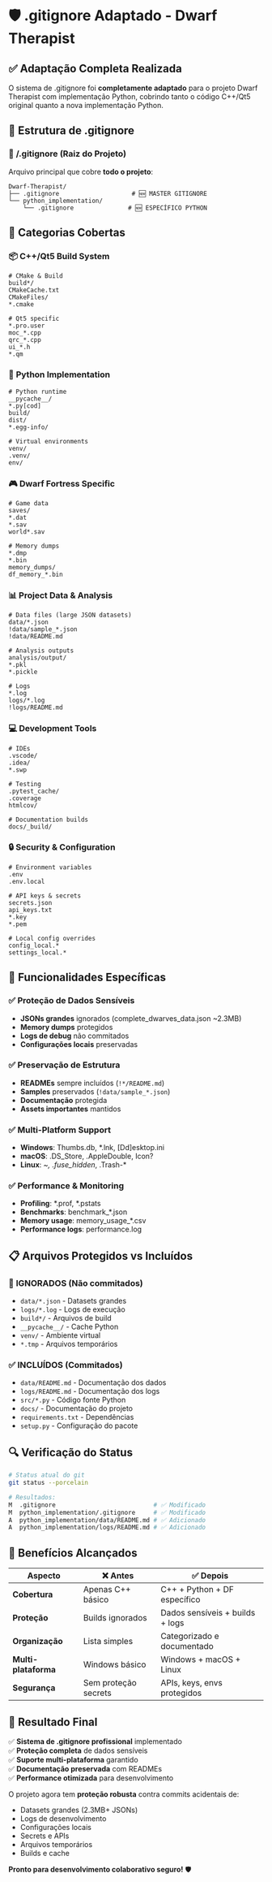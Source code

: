 # 🛡️ .gitignore Adaptado - Dwarf Therapist

## ✅ Adaptação Completa Realizada

O sistema de .gitignore foi **completamente adaptado** para o projeto Dwarf Therapist com implementação Python, cobrindo tanto o código C++/Qt5 original quanto a nova implementação Python.

## 📁 Estrutura de .gitignore

### 🎯 **/.gitignore** (Raiz do Projeto)
Arquivo principal que cobre **todo o projeto**:

```
Dwarf-Therapist/
├── .gitignore                    # 🆕 MASTER GITIGNORE
└── python_implementation/
    └── .gitignore               # 🆕 ESPECÍFICO PYTHON
```

## 🔧 **Categorias Cobertas**

### 📦 **C++/Qt5 Build System**
```gitignore
# CMake & Build
build*/
CMakeCache.txt
CMakeFiles/
*.cmake

# Qt5 specific
*.pro.user
moc_*.cpp
qrc_*.cpp
ui_*.h
*.qm
```

### 🐍 **Python Implementation**
```gitignore
# Python runtime
__pycache__/
*.py[cod]
build/
dist/
*.egg-info/

# Virtual environments
venv/
.venv/
env/
```

### 🎮 **Dwarf Fortress Specific**
```gitignore
# Game data
saves/
*.dat
*.sav
world*.sav

# Memory dumps
*.dmp
*.bin
memory_dumps/
df_memory_*.bin
```

### 📊 **Project Data & Analysis**
```gitignore
# Data files (large JSON datasets)
data/*.json
!data/sample_*.json
!data/README.md

# Analysis outputs
analysis/output/
*.pkl
*.pickle

# Logs
*.log
logs/*.log
!logs/README.md
```

### 💻 **Development Tools**
```gitignore
# IDEs
.vscode/
.idea/
*.swp

# Testing
.pytest_cache/
.coverage
htmlcov/

# Documentation builds
docs/_build/
```

### 🔒 **Security & Configuration**
```gitignore
# Environment variables
.env
.env.local

# API keys & secrets
secrets.json
api_keys.txt
*.key
*.pem

# Local config overrides
config_local.*
settings_local.*
```

## 🎯 **Funcionalidades Específicas**

### ✅ **Proteção de Dados Sensíveis**
- **JSONs grandes** ignorados (complete_dwarves_data.json ~2.3MB)
- **Memory dumps** protegidos
- **Logs de debug** não commitados
- **Configurações locais** preservadas

### ✅ **Preservação de Estrutura**
- **READMEs** sempre incluídos (`!*/README.md`)
- **Samples** preservados (`!data/sample_*.json`)
- **Documentação** protegida
- **Assets importantes** mantidos

### ✅ **Multi-Platform Support**
- **Windows**: Thumbs.db, *.lnk, [Dd]esktop.ini
- **macOS**: .DS_Store, .AppleDouble, Icon?
- **Linux**: *~, .fuse_hidden*, .Trash-*

### ✅ **Performance & Monitoring**
- **Profiling**: *.prof, *.pstats
- **Benchmarks**: benchmark_*.json
- **Memory usage**: memory_usage_*.csv
- **Performance logs**: performance.log

## 📋 **Arquivos Protegidos vs Incluídos**

### 🚫 **IGNORADOS** (Não commitados)
- `data/*.json` - Datasets grandes
- `logs/*.log` - Logs de execução
- `build*/` - Arquivos de build
- `__pycache__/` - Cache Python
- `venv/` - Ambiente virtual
- `*.tmp` - Arquivos temporários

### ✅ **INCLUÍDOS** (Commitados)
- `data/README.md` - Documentação dos dados
- `logs/README.md` - Documentação dos logs
- `src/*.py` - Código fonte Python
- `docs/` - Documentação do projeto
- `requirements.txt` - Dependências
- `setup.py` - Configuração do pacote

## 🔍 **Verificação do Status**

```bash
# Status atual do git
git status --porcelain

# Resultados:
M  .gitignore                           # ✅ Modificado
M  python_implementation/.gitignore     # ✅ Modificado  
A  python_implementation/data/README.md # ✅ Adicionado
A  python_implementation/logs/README.md # ✅ Adicionado
```

## 🎉 **Benefícios Alcançados**

| Aspecto | ❌ Antes | ✅ Depois |
|---------|----------|-----------|
| **Cobertura** | Apenas C++ básico | C++ + Python + DF específico |
| **Proteção** | Builds ignorados | Dados sensíveis + builds + logs |
| **Organização** | Lista simples | Categorizado e documentado |
| **Multi-plataforma** | Windows básico | Windows + macOS + Linux |
| **Segurança** | Sem proteção secrets | APIs, keys, envs protegidos |

## 🚀 **Resultado Final**

✅ **Sistema de .gitignore profissional** implementado  
✅ **Proteção completa** de dados sensíveis  
✅ **Suporte multi-plataforma** garantido  
✅ **Documentação preservada** com READMEs  
✅ **Performance otimizada** para desenvolvimento  

O projeto agora tem **proteção robusta** contra commits acidentais de:
- Datasets grandes (2.3MB+ JSONs)
- Logs de desenvolvimento
- Configurações locais
- Secrets e APIs
- Arquivos temporários
- Builds e cache

**Pronto para desenvolvimento colaborativo seguro!** 🛡️